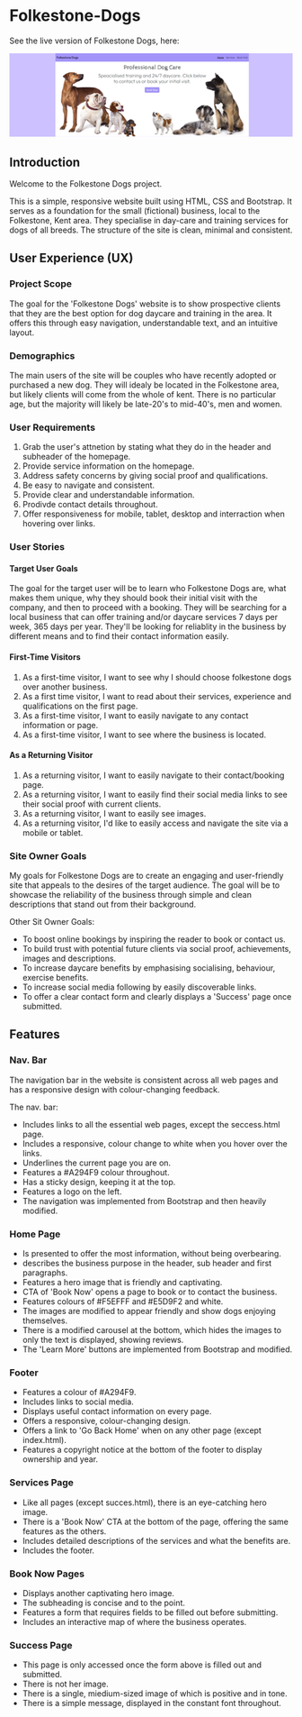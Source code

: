 ﻿# Folkestone-Dogs
 
See the live version of Folkestone Dogs, here: 

![Header for Folkestone Dogs website](/assets/images/READMEHeader.png)

## Introduction

Welcome to the Folkestone Dogs project.

This is a simple, responsive website built using HTML, CSS and Bootstrap. It serves as a foundation for the small (fictional) business, local to the Folkestone, Kent area. They specialise in day-care and training services for dogs of all breeds. The structure of the site is clean, minimal and consistent.

## User Experience (UX)

### Project Scope

The goal for the 'Folkestone Dogs' website is to show prospective clients that they are the best option for dog daycare and training in the area. It offers this through easy navigation, understandable text, and an intuitive layout. 

### Demographics

The main users of the site will be couples who have recently adopted or purchased a new dog. They will idealy be located in the Folkestone area, but likely clients will come from the whole of kent. 
There is no particular age, but the majority will likely be late-20's to mid-40's, men and women. 

### User Requirements

1. Grab the user's attnetion by stating what they do in the header and subheader of the homepage.
2. Provide service information on the homepage.
3. Address safety concerns by giving social proof and qualifications.
4. Be easy to navigate and consistent.
5. Provide clear and understandable information.
6. Prodivde contact details throughout.
7. Offer responsiveness for mobile, tablet, desktop and interraction when hovering over links.

### User Stories

#### Target User Goals

The goal for the target user will be to learn who Folkestone Dogs are, what makes them unique, why they should book their initial visit with the company, and then to proceed with a booking. 
They will be searching for a local business that can offer training and/or daycare services 7 days per week, 365 days per year. 
They'll be looking for reliablity in the business by different means and to find their contact information easily. 

#### First-Time Visitors

1. As a first-time visitor, I want to see why I should choose folkestone dogs over another business.
2. As a first time visitor, I want to read about their services, experience and qualifications on the first page.
3. As a first-time visitor, I want to easily navigate to any contact information or page.
4. As a first-time visitor, I want to see where the business is located.

#### As a Returning Visitor

1. As a returning visitor, I want to easily navigate to their contact/booking page.
2. As a returning visitor, I want to easily find their social media links to see their social proof with current clients.
3. As a returning visitor, I want to easily see images.
4. As a returning visitor, I'd like to easily access and navigate the site via a mobile or tablet. 

### Site Owner Goals

My goals for Folkestone Dogs are to create an engaging and user-friendly site that appeals to the desires of the target audience. The goal will be to showcase the reliability of the business
through simple and clean descriptions that stand out from their background. 

Other Sit Owner Goals:
- To boost online bookings by inspiring the reader to book or contact us.
- To build trust with potential future clients via social proof, achievements, images and descriptions.
- To increase daycare benefits by emphasising socialising, behaviour, exercise benefits.
- To increase social media following by easily discoverable links.
- To offer a clear contact form and clearly displays a 'Success' page once submitted.

## Features

### Nav. Bar

The navigation bar in the website is consistent across all web pages and has a responsive design with colour-changing feedback. 

The nav. bar:

- Includes links to all the essential web pages, except the seccess.html page.
- Includes a responsive, colour change to white when you hover over the links.
- Underlines the current page you are on.
- Features a #A294F9 colour throughout.
- Has a sticky design, keeping it at the top.
- Features a logo on the left.
- The navigation was implemented from Bootstrap and then heavily modified. 

### Home Page

- Is presented to offer the most information, without being overbearing.
- describes the business purpose in the header, sub header and first paragraphs.
- Features a hero image that is friendly and captivating.
- CTA of 'Book Now' opens a page to book or to contact the business.
- Features colours of #F5EFFF and #E5D9F2 and white.
- The images are modified to appear friendly and show dogs enjoying themselves.
- There is a modified carousel at the bottom, which hides the images to only the text is displayed, showing reviews. 
- The 'Learn More' buttons are implemented from Bootstrap and modified. 

### Footer 

- Features a colour of #A294F9.
- Includes links to social media.
- Displays useful contact information on every page.
- Offers a responsive, colour-changing design.
- Offers a link to 'Go Back Home' when on any other page (except index.html).
- Features a copyright notice at the bottom of the footer to display ownership and year. 

### Services Page

- Like all pages (except succes.html), there is an eye-catching hero image.
- There is a 'Book Now' CTA at the bottom of the page, offering the same features as the others.
- Includes detailed descriptions of the services and what the benefits are.
- Includes the footer.

### Book Now Pages

- Displays another captivating hero image.
- The subheading is concise and to the point.
- Features a form that requires fields to be filled out before submitting.
- Includes an interactive map of where the business operates. 

### Success Page

- This page is only accessed once the form above is filled out and submitted.
- There is not her image.
- There is a single, miedium-sized image of which is positive and in tone.
- There is a simple message, displayed in the constant font throughout. 
